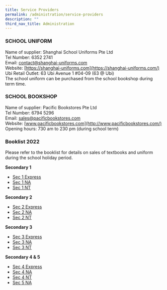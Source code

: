 ```yaml
---
title: Service Providers
permalink: /administration/service-providers
description: ""
third_nav_title: Administration
---
```


### SCHOOL UNIFORM 
Name of supplier: Shanghai School Uniforms Pte Ltd <br> 
Tel Number: 6352 2741  <br>
Email: [contact@shanghai-uniforms.com](mailto:contact@shanghai-uniforms.com)  <br>
Website: [https://shanghai-uniforms.com](https://shanghai-uniforms.com/)  <br>
Ubi Retail Outlet: 63 Ubi Avenue 1 #04-09 (63 @ Ubi)   <br>
The school uniform can be purchased from the school bookshop during term time.

### **SCHOOL BOOKSHOP**  

Name of supplier: Pacific Bookstores Pte Ltd <br>
Tel Number: 6794 5296 <br>
Email: [sales@pacificbookstores.com](mailto:sales@pacificbookstores.com) <br>
Website: [www.pacificbookstores.com](http://www.pacificbookstores.com/) <br>
Opening hours: 730 am to 230 pm (during school term)

### Booklist 2022
Please refer to the booklist for details on sales of textbooks and uniform during the school holiday period.


**Secondary 1**
* [Sec 1 Express](/files/WWSS%202022%20S1EXP.pdf)
* [Sec 1 NA](/files/WWSS%202022%20S1NA.pdf)
* [Sec 1 NT](/files/WWSS%202022%20S1NT.pdf)

**Secondary 2**
* [Sec 2 Express](/files/WWSS%202022%20S2E.pdf)
* [Sec 2 NA](/files/WWSS%202022%20S2NA.pdf)
* [Sec 2 NT](/files/WWSS%202022%20S2NT.pdf)

**Secondary 3**
* [Sec 3 Express](/files/WWSS%202022%20S3E.pdf)
* [Sec 3 NA](/files/WWSS%202022%20S3NA.pdf)
* [Sec 3 NT](/files/WWSS%202022%20S3NT.pdf)

**Secondary 4 & 5**
* [Sec 4 Express](/files/WWSS%202022%20S4E.pdf)
* [Sec 4 NA](/files/WWSS%202022%20S4NA.pdf)
* [Sec 4 NT](/files/WWSS%202022%20S4NT.pdf)
* [Sec 5 NA](/files/WWSS%202022%20S5NA.pdf)